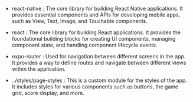 - react-native : The core library for building React Native applications. It provides essential components and APIs for developing mobile apps, such as View, Text, Image, and Touchable components.

- react : The core library for building React applications. It provides the foundational building blocks for creating UI components, managing component state, and handling component lifecycle events.

- expo-router : Used for navigation between different screens in the app. It provides a way to define routes and navigate between different views within the application.

- ../styles/page-styles : This is a custom module for the styles of the app. It includes styles for various components such as buttons, the game grid, score display, and more.
